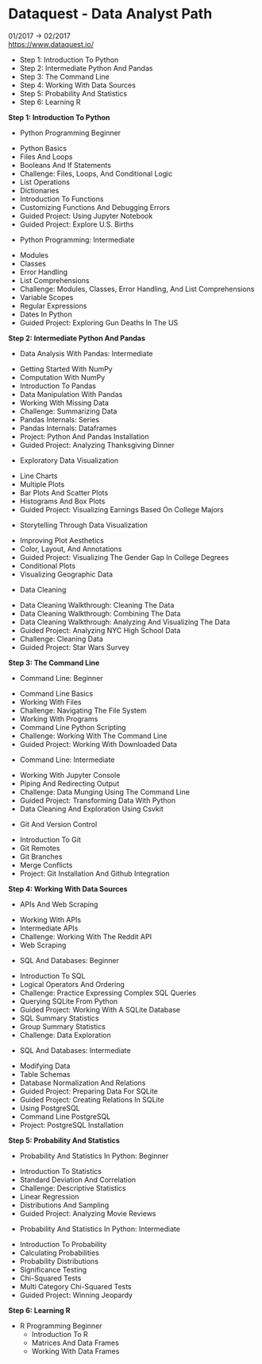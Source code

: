 <!-- $theme: gaia -->
# Dataquest - Data Analyst Path
01/2017 -> 02/2017  
https://www.dataquest.io/  

- Step 1: Introduction To Python
- Step 2: Intermediate Python And Pandas
- Step 3: The Command Line
- Step 4: Working With Data Sources
- Step 5: Probability And Statistics
- Step 6: Learning R

**Step 1: Introduction To Python**

 *  Python Programming Beginner    
  - Python Basics  
  - Files And Loops  
  - Booleans And If Statements  
  - Challenge: Files, Loops, And Conditional Logic  
  - List Operations  
  - Dictionaries  
  - Introduction To Functions  
  - Customizing Functions And Debugging Errors  
  - Guided Project: Using Jupyter Notebook  
  - Guided Project: Explore U.S. Births  


 * Python Programming: Intermediate
  - Modules
  - Classes
  - Error Handling
  - List Comprehensions
  - Challenge: Modules, Classes, Error Handling, And List Comprehensions
  - Variable Scopes
  - Regular Expressions
  - Dates In Python
  - Guided Project: Exploring Gun Deaths In The US

**Step 2: Intermediate Python And Pandas**  

* Data Analysis With Pandas: Intermediate
 - Getting Started With NumPy
 - Computation With NumPy
 - Introduction To Pandas
 - Data Manipulation With Pandas
 - Working With Missing Data
 - Challenge: Summarizing Data
 - Pandas Internals: Series
 - Pandas Internals: Dataframes
 - Project: Python And Pandas Installation
 - Guided Project: Analyzing Thanksgiving Dinner


* Exploratory Data Visualization
 - Line Charts
 - Multiple Plots
 - Bar Plots And Scatter Plots
 - Histograms And Box Plots
 - Guided Project: Visualizing Earnings Based On College Majors


* Storytelling Through Data Visualization
 - Improving Plot Aesthetics
 - Color, Layout, And Annotations
 - Guided Project: Visualizing The Gender Gap In College Degrees
 - Conditional Plots
 - Visualizing Geographic Data


* Data Cleaning
 - Data Cleaning Walkthrough: Cleaning The Data
 - Data Cleaning Walkthrough: Combining The Data
 - Data Cleaning Walkthrough: Analyzing And Visualizing The Data
 - Guided Project: Analyzing NYC High School Data
 - Challenge: Cleaning Data
 - Guided Project: Star Wars Survey


**Step 3: The Command Line**  

* Command Line: Beginner  
 - Command Line Basics
 - Working With Files
 - Challenge: Navigating The File System
 - Working With Programs
 - Command Line Python Scripting
 - Challenge: Working With The Command Line
 - Guided Project: Working With Downloaded Data


* Command Line: Intermediate  
 - Working With Jupyter Console
 - Piping And Redirecting Output
 - Challenge: Data Munging Using The Command Line
 - Guided Project: Transforming Data With Python
 - Data Cleaning And Exploration Using Csvkit


* Git And Version Control
 - Introduction To Git
 - Git Remotes
 - Git Branches
 - Merge Conflicts
 - Project: Git Installation And Github Integration   


**Step 4: Working With Data Sources**

* APIs And Web Scraping
 - Working With APIs
 - Intermediate APIs
 - Challenge: Working With The Reddit API
 - Web Scraping


* SQL And Databases: Beginner
 - Introduction To SQL
 - Logical Operators And Ordering
 - Challenge: Practice Expressing Complex SQL Queries
 - Querying SQLite From Python
 - Guided Project: Working With A SQLite Database
 - SQL Summary Statistics
 - Group Summary Statistics
 - Challenge: Data Exploration


* SQL And Databases: Intermediate  
 - Modifying Data
 - Table Schemas
 - Database Normalization And Relations
 - Guided Project: Preparing Data For SQLite
 - Guided Project: Creating Relations In SQLite
 - Using PostgreSQL
 - Command Line PostgreSQL
 - Project: PostgreSQL Installation


**Step 5: Probability And Statistics**  

* Probability And Statistics In Python: Beginner  
 - Introduction To Statistics
 - Standard Deviation And Correlation
 - Challenge: Descriptive Statistics
 - Linear Regression
 - Distributions And Sampling
 -  Guided Project: Analyzing Movie Reviews


* Probability And Statistics In Python: Intermediate
 - Introduction To Probability
 - Calculating Probabilities
 - Probability Distributions
 - Significance Testing
 - Chi-Squared Tests
 - Multi Category Chi-Squared Tests
 - Guided Project: Winning Jeopardy


**Step 6: Learning R**  

* R Programming Beginner  
	-  Introduction To R  
	-  Matrices And Data Frames  
	-  Working With Data Frames
